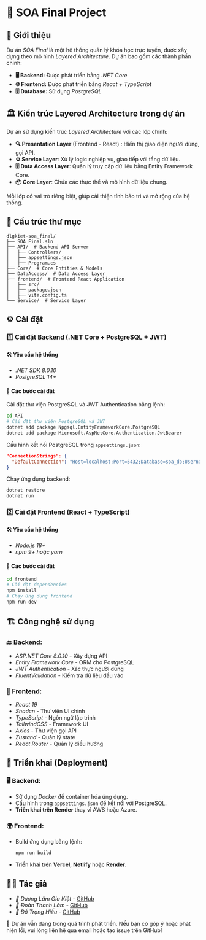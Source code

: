 # 🚀 SOA Final Project

## 📌 Giới thiệu
Dự án *SOA Final* là một hệ thống quản lý khóa học trực tuyến, được xây dựng theo mô hình *Layered Architecture*. Dự án bao gồm các thành phần chính:
- **🖥 Backend:** Được phát triển bằng *.NET Core*
- **🌐 Frontend:** Được phát triển bằng *React + TypeScript*
- **🗄 Database:** Sử dụng *PostgreSQL*

## 🏛 Kiến trúc Layered Architecture trong dự án
Dự án sử dụng kiến trúc *Layered Architecture* với các lớp chính:
- **🔍 Presentation Layer** (Frontend - React) : Hiển thị giao diện người dùng, gọi API.
- **⚙️ Service Layer**: Xử lý logic nghiệp vụ, giao tiếp với tầng dữ liệu.
- **🗄 Data Access Layer**: Quản lý truy cập dữ liệu bằng Entity Framework Core.
- **📦 Core Layer**: Chứa các thực thể và mô hình dữ liệu chung.

Mỗi lớp có vai trò riêng biệt, giúp cải thiện tính bảo trì và mở rộng của hệ thống.

## 📂 Cấu trúc thư mục
```
dlgkiet-soa_final/
├── SOA_Final.sln
├── API/  # Backend API Server
│   ├── Controllers/
│   ├── appsettings.json
│   ├── Program.cs
├── Core/  # Core Entities & Models
├── DataAccess/  # Data Access Layer
├── frontend/  # Frontend React Application
│   ├── src/
│   ├── package.json
│   ├── vite.config.ts
└── Service/  # Service Layer
```

## ⚙️ Cài đặt
### 1️⃣ Cài đặt Backend (.NET Core + PostgreSQL + JWT)
#### 🛠 Yêu cầu hệ thống
- *.NET SDK 8.0.10*
- *PostgreSQL 14+*

#### 🔧 Các bước cài đặt
Cài đặt thư viện PostgreSQL và JWT Authentication bằng lệnh:
```sh
cd API
# Cài đặt thư viện PostgreSQL và JWT
dotnet add package Npgsql.EntityFrameworkCore.PostgreSQL
dotnet add package Microsoft.AspNetCore.Authentication.JwtBearer
```

Cấu hình kết nối PostgreSQL trong `appsettings.json`:
```json
"ConnectionStrings": {
  "DefaultConnection": "Host=localhost;Port=5432;Database=soa_db;Username=postgres;Password=yourpassword"
}
```

Chạy ứng dụng backend:
```sh
dotnet restore
dotnet run
```

### 2️⃣ Cài đặt Frontend (React + TypeScript)
#### 🛠 Yêu cầu hệ thống
- *Node.js 18+*
- *npm 9+ hoặc yarn*

#### 🔧 Các bước cài đặt
```sh
cd frontend
# Cài đặt dependencies
npm install
# Chạy ứng dụng frontend
npm run dev
```

## 🏗 Công nghệ sử dụng
### 🔙 Backend:
- *ASP.NET Core 8.0.10* - Xây dựng API
- *Entity Framework Core* - ORM cho PostgreSQL
- *JWT Authentication* - Xác thực người dùng
- *FluentValidation* - Kiểm tra dữ liệu đầu vào

### 🎨 Frontend:
- *React 19*
- *Shadcn* - Thư viện UI chính
- *TypeScript* - Ngôn ngữ lập trình
- *TailwindCSS* - Framework UI
- *Axios* - Thư viện gọi API
- *Zustand* - Quản lý state
- *React Router* - Quản lý điều hướng

## 🚀 Triển khai (Deployment)
### 🖥 Backend:
- Sử dụng *Docker* để container hóa ứng dụng.
- Cấu hình trong `appsettings.json` để kết nối với PostgreSQL.
- **Triển khai trên Render** thay vì AWS hoặc Azure.

### 🌍 Frontend:
- Build ứng dụng bằng lệnh:
  ```sh
  npm run build
  ```
- Triển khai trên **Vercel**, **Netlify** hoặc **Render**.

## 👨‍💻 Tác giả
- *👤 Dương Lâm Gia Kiệt* - [GitHub](https://github.com/dlgkiet)
- *👤 Đoàn Thanh Lâm* - [GitHub](https://github.com/thanhlamcode)
- *👤 Đỗ Trọng Hiếu* - [GitHub](https://github.com/Hiu11)

📢 Dự án vẫn đang trong quá trình phát triển. Nếu bạn có góp ý hoặc phát hiện lỗi, vui lòng liên hệ qua email hoặc tạo issue trên GitHub!
